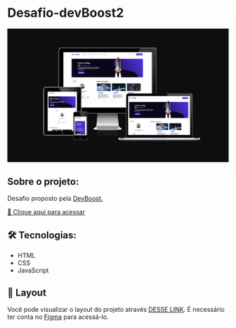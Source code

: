 # Desafio-devBoost2

![image](./.github/preview.png)

## Sobre o projeto:
Desafio proposto pela [DevBoost.](https://www.instagram.com/Dev_Boost/)

[🔗 Clique aqui para acessar](https://andersonrodrigs.github.io/Desafio-1-DevBoost/)

## 🛠 Tecnologias:
- HTML
- CSS
- JavaScript

## 🔖 Layout

Você pode visualizar o layout do projeto através [DESSE LINK](https://www.figma.com/file/rYBqcSF8x7VsfBCz2cosF4/Challenge---DevBoost?node-id=11%3A2). É necessário ter conta no [Figma](https://figma.com) para acessá-lo.

